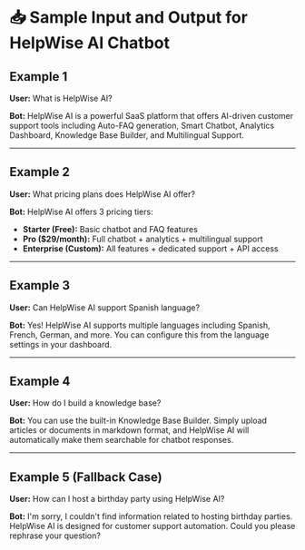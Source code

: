 # 📥 Sample Input and Output for HelpWise AI Chatbot

## Example 1
**User:** What is HelpWise AI?

**Bot:** HelpWise AI is a powerful SaaS platform that offers AI-driven customer support tools including Auto-FAQ generation, Smart Chatbot, Analytics Dashboard, Knowledge Base Builder, and Multilingual Support.

---

## Example 2
**User:** What pricing plans does HelpWise AI offer?

**Bot:** HelpWise AI offers 3 pricing tiers:
- **Starter (Free):** Basic chatbot and FAQ features
- **Pro ($29/month):** Full chatbot + analytics + multilingual support
- **Enterprise (Custom):** All features + dedicated support + API access

---

## Example 3
**User:** Can HelpWise AI support Spanish language?

**Bot:** Yes! HelpWise AI supports multiple languages including Spanish, French, German, and more. You can configure this from the language settings in your dashboard.

---

## Example 4
**User:** How do I build a knowledge base?

**Bot:** You can use the built-in Knowledge Base Builder. Simply upload articles or documents in markdown format, and HelpWise AI will automatically make them searchable for chatbot responses.

---

## Example 5 (Fallback Case)
**User:** How can I host a birthday party using HelpWise AI?

**Bot:** I'm sorry, I couldn't find information related to hosting birthday parties. HelpWise AI is designed for customer support automation. Could you please rephrase your question?
